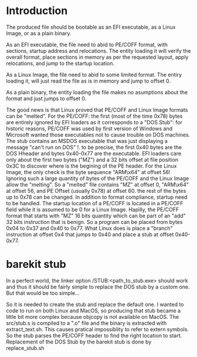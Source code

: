 # Introduction

The produced file should be bootable as an EFI executable, as a Linux Image, 
or as a plain binary. 

As an EFI executable, the file need to abid to PE/COFF format, with sections,
startup address and relocations. The entity loading it will verify the overall
format, place sections in memory as per the requested layout, apply relocations,
 and jump to the startup location.

As a Linux Image, the file need to abid to some limited format. The entiry
loading it, will just read the file as is in memory and jump to offset 0.

As a plain binary, the entity loading the file makes no asumptions about the
format and just jumps to offset 0.

The good news is that Linux proved that PE/COFF and Linux Image formats can be
"melted".
For the PE/COFF: the first (most of the time 0x78) bytes are entirely ignored
by EFI loaders as it corresponds to a "DOS Stub": for historic reasons, PE/COFF
was used by first version of Windows and Microsoft wanted those executables not
to cause trouble on DOS machines. The stub contains an MSDOS executable that
was just displaying a message "can't run on DOS" !. to be precise, the first 
0x40 bytes are the DOS Hheader and bytes 0x40-0x77 are the executable.
EFI loaders care only about the first two bytes ("MZ") and a 32 bits offset at file
position 0x3C to discover where is the begining of the PE header.
For the Linux Image, the only check is the byte sequence "ARM\x64" at offset 56!
Ignoring such a large quantity of bytes of the PE/COFF and the Linux Image
allow the "melting".
So a "melted" file contains "MZ" at offset 0, "ARM\x64" at offset 56, and
PE Offset (usually 0x78) at offset 60. the rest of the bytes up to 0x78 can be changed.
In addition to format compliance, startup need to be handled. The startup location
of a PE/COFF is located in a PE/COFF field while it is assumed to be 0 for a
Linux Image. Hapilly, the PE/COFF format that starts with "MZ" 16 bits quantity
which can be part of an "add" 32 bits instruction that is benign. So a program
can be placed from bytes 0x04 to 0x37 and 0x40 to 0x77. What Linux does is
place a "branch" instruction at offset 0x4 that jumps to 0x40 and place a stub
at offset 0x40-0x77.

# barekit stub

In a perfect world, the linker option /STUB:<path_to_stub.exe> should work
and thus it should be fairly simple to replace the DOS stub by a custom one.
But that would be too simple...

So it is needed to create the stub and replace the default one.
I wanted to code to run on both Linux and MacOS, so producing that stub became
a little bit more complex because objcopy is not available on MacOS.
The src/stub.s is compiled to a ".o" file and the binary is extracted with 
extract_text.sh. This causes pratical impossiblity to refer to extern symbols.
So the stub parses the PE/COFF header to find the right location to start.
Replacement of the DOS Stub by the barekit stub is done by replace_stub.sh
